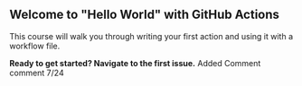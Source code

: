 ## Welcome to "Hello World" with GitHub Actions

This course will walk you through writing your first action and using it with a workflow file. 

**Ready to get started? Navigate to the first issue.**
Added Comment comment 7/24
